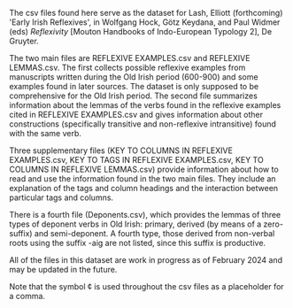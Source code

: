 The csv files found here serve as the dataset for Lash, Elliott (forthcoming) 'Early Irish Reflexives', in Wolfgang Hock, Götz Keydana, and Paul Widmer (eds) *Reflexivity* [Mouton Handbooks of Indo-European Typology 2], De Gruyter.

The two main files are REFLEXIVE EXAMPLES.csv and REFLEXIVE LEMMAS.csv. The first collects possible reflexive examples from manuscripts written during the Old Irish period (600-900) and some examples found in later sources. 
The dataset is only supposed to be comprehensive for the Old Irish period.
The second file summarizes information about the lemmas of the verbs found in the reflexive examples cited in REFLEXIVE EXAMPLES.csv and gives information about other constructions (specifically transitive and non-reflexive intransitive) found with the same verb.

Three supplementary files (KEY TO COLUMNS IN REFLEXIVE EXAMPLES.csv, KEY TO TAGS IN REFLEXIVE EXAMPLES.csv, KEY TO COLUMNS IN REFLEXIVE LEMMAS.csv) provide information about how to read and use the information found in the two main files. They include an explanation of the tags and column headings and the interaction between particular tags and columns.

There is a fourth file (Deponents.csv), which provides the lemmas of three types of deponent verbs in Old Irish: primary, derived (by means of a zero-suffix) and semi-deponent. A fourth type, those derived from non-verbal roots using the suffix -aig are not listed, since this suffix is productive.

All of the files in this dataset are work in progress as of February 2024 and may be updated in the future.

Note that the symbol ¢ is used throughout the csv files as a placeholder for a comma.


